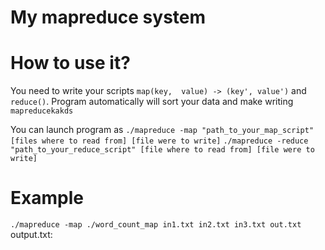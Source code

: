 # My mapreduce system

# How to use it?
You need to write your scripts ```map(key,  value) -> (key', value')``` and ```reduce()```. Program automatically will sort your data and make writing ```mapreducekakds```

You can launch program as
```./mapreduce -map "path_to_your_map_script" [files where to read from] [file were to write]```
```./mapreduce -reduce "path_to_your_reduce_script" [file where to read from] [file were to write]```

# Example
```./mapreduce -map ./word_count_map in1.txt in2.txt in3.txt out.txt```
output.txt:
